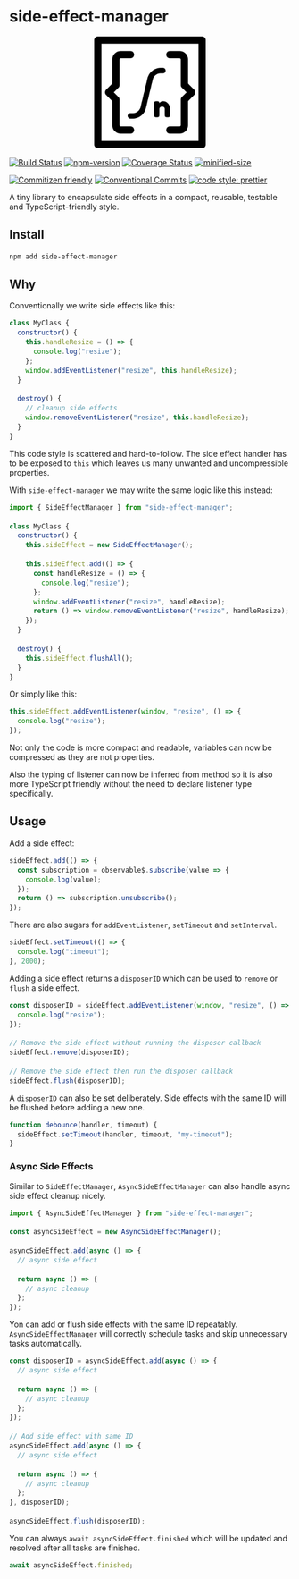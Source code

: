 # side-effect-manager

<p align="center">
  <img width="200" src="https://raw.githubusercontent.com/crimx/side-effect-manager/main/assets/side-effect-manager.svg">
</p>

[![Build Status](https://github.com/crimx/side-effect-manager/actions/workflows/build.yml/badge.svg)](https://github.com/crimx/side-effect-manager/actions/workflows/build.yml)
[![npm-version](https://img.shields.io/npm/v/side-effect-manager.svg)](https://www.npmjs.com/package/side-effect-manager)
[![Coverage Status](https://img.shields.io/coveralls/github/crimx/side-effect-manager/main)](https://coveralls.io/github/crimx/side-effect-manager?branch=main)
[![minified-size](https://img.shields.io/bundlephobia/minzip/side-effect-manager)](https://bundlephobia.com/package/side-effect-manager)

[![Commitizen friendly](https://img.shields.io/badge/commitizen-friendly-brightgreen.svg?maxAge=2592000)](http://commitizen.github.io/cz-cli/)
[![Conventional Commits](https://img.shields.io/badge/Conventional%20Commits-1.0.0-brightgreen.svg?maxAge=2592000)](https://conventionalcommits.org)
[![code style: prettier](https://img.shields.io/badge/code_style-prettier-ff69b4.svg?style=flat-square)](https://github.com/prettier/prettier)

A tiny library to encapsulate side effects in a compact, reusable, testable and TypeScript-friendly style.

## Install

```bash
npm add side-effect-manager
```

## Why

Conventionally we write side effects like this:

```js
class MyClass {
  constructor() {
    this.handleResize = () => {
      console.log("resize");
    };
    window.addEventListener("resize", this.handleResize);
  }

  destroy() {
    // cleanup side effects
    window.removeEventListener("resize", this.handleResize);
  }
}
```

This code style is scattered and hard-to-follow. The side effect handler has to be exposed to `this` which leaves us many unwanted and uncompressible properties.

With `side-effect-manager` we may write the same logic like this instead:

```js
import { SideEffectManager } from "side-effect-manager";

class MyClass {
  constructor() {
    this.sideEffect = new SideEffectManager();

    this.sideEffect.add(() => {
      const handleResize = () => {
        console.log("resize");
      };
      window.addEventListener("resize", handleResize);
      return () => window.removeEventListener("resize", handleResize);
    });
  }

  destroy() {
    this.sideEffect.flushAll();
  }
}
```

Or simply like this:

```js
this.sideEffect.addEventListener(window, "resize", () => {
  console.log("resize");
});
```

Not only the code is more compact and readable, variables can now be compressed as they are not properties.

Also the typing of listener can now be inferred from method so it is also more TypeScript friendly without the need to declare listener type specifically.

## Usage

Add a side effect:

```js
sideEffect.add(() => {
  const subscription = observable$.subscribe(value => {
    console.log(value);
  });
  return () => subscription.unsubscribe();
});
```

There are also sugars for `addEventListener`, `setTimeout` and `setInterval`.

```js
sideEffect.setTimeout(() => {
  console.log("timeout");
}, 2000);
```

Adding a side effect returns a `disposerID` which can be used to `remove` or `flush` a side effect.

```js
const disposerID = sideEffect.addEventListener(window, "resize", () => {
  console.log("resize");
});

// Remove the side effect without running the disposer callback
sideEffect.remove(disposerID);

// Remove the side effect then run the disposer callback
sideEffect.flush(disposerID);
```

A `disposerID` can also be set deliberately. Side effects with the same ID will be flushed before adding a new one.

```js
function debounce(handler, timeout) {
  sideEffect.setTimeout(handler, timeout, "my-timeout");
}
```

### Async Side Effects

Similar to `SideEffectManager`, `AsyncSideEffectManager` can also handle async side effect cleanup nicely.

```js
import { AsyncSideEffectManager } from "side-effect-manager";

const asyncSideEffect = new AsyncSideEffectManager();

asyncSideEffect.add(async () => {
  // async side effect

  return async () => {
    // async cleanup
  };
});
```

Yon can add or flush side effects with the same ID repeatably. `AsyncSideEffectManager` will correctly schedule tasks and skip unnecessary tasks automatically.

```js
const disposerID = asyncSideEffect.add(async () => {
  // async side effect

  return async () => {
    // async cleanup
  };
});

// Add side effect with same ID
asyncSideEffect.add(async () => {
  // async side effect

  return async () => {
    // async cleanup
  };
}, disposerID);

asyncSideEffect.flush(disposerID);
```

You can always `await asyncSideEffect.finished` which will be updated and resolved after all tasks are finished.

```js
await asyncSideEffect.finished;
```
